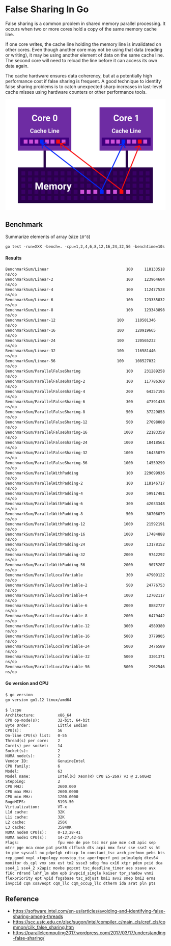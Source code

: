# False Sharing In Go

False sharing is a common problem in shared memory parallel processing. It occurs when two or more cores hold a copy of the same memory cache line.

If one core writes, the cache line holding the memory line is invalidated on other cores. Even though another core may not be using that data (reading or writing), it may be using another element of data on the same cache line. The second core will need to reload the line before it can access its own data again.

The cache hardware ensures data coherency, but at a potentially high performance cost if false sharing is frequent. A good technique to identify false sharing problems is to catch unexpected sharp increases in last-level cache misses using hardware counters or other performance tools.

<p align="center"><img src="https://github.com/furdarius/gofalsesharing/blob/master/schema.svg"></p>

## Benchmark
Summarize elements of array (size `10^8`)

```
go test -run=XXX -bench=. -cpu=1,2,4,6,8,12,16,24,32,56 -benchtime=10s
```
#### Results
```
BenchmarkSum/Linear            	                     100	 118133518 ns/op
BenchmarkSum/Linear-2          	                     100	 123964604 ns/op
BenchmarkSum/Linear-4          	                     100	 112477528 ns/op
BenchmarkSum/Linear-6          	                     100	 123335032 ns/op
BenchmarkSum/Linear-8          	                     100	 123343898 ns/op
BenchmarkSum/Linear-12          	             100	 110501346 ns/op
BenchmarkSum/Linear-16          	             100	 120919665 ns/op
BenchmarkSum/Linear-24          	             100	 120565232 ns/op
BenchmarkSum/Linear-32          	             100	 116581446 ns/op
BenchmarkSum/Linear-56          	             100	 108527032 ns/op
BenchmarkSum/ParallelFalseSharing            	     100	 231289258 ns/op
BenchmarkSum/ParallelFalseSharing-2          	     100	 117786360 ns/op
BenchmarkSum/ParallelFalseSharing-4          	     200	  64357195 ns/op
BenchmarkSum/ParallelFalseSharing-6          	     300	  47391438 ns/op
BenchmarkSum/ParallelFalseSharing-8          	     500	  37229853 ns/op
BenchmarkSum/ParallelFalseSharing-12         	     500	  27098008 ns/op
BenchmarkSum/ParallelFalseSharing-16         	    1000	  22183358 ns/op
BenchmarkSum/ParallelFalseSharing-24         	    1000	  18418561 ns/op
BenchmarkSum/ParallelFalseSharing-32         	    1000	  16435079 ns/op
BenchmarkSum/ParallelFalseSharing-56         	    1000	  14559299 ns/op
BenchmarkSum/ParallelWithPadding             	     100	 229699936 ns/op
BenchmarkSum/ParallelWithPadding-2           	     100	 118146717 ns/op
BenchmarkSum/ParallelWithPadding-4           	     200	  59917481 ns/op
BenchmarkSum/ParallelWithPadding-6           	     300	  42033348 ns/op
BenchmarkSum/ParallelWithPadding-8           	     500	  30706079 ns/op
BenchmarkSum/ParallelWithPadding-12          	    1000	  21592191 ns/op
BenchmarkSum/ParallelWithPadding-16          	    1000	  17484888 ns/op
BenchmarkSum/ParallelWithPadding-24          	    1000	  13178152 ns/op
BenchmarkSum/ParallelWithPadding-32          	    2000	   9742292 ns/op
BenchmarkSum/ParallelWithPadding-56          	    2000	   9075207 ns/op
BenchmarkSum/ParallelLocalVariable            	     300	  47909122 ns/op
BenchmarkSum/ParallelLocalVariable-2          	     500	  24776753 ns/op
BenchmarkSum/ParallelLocalVariable-4          	    1000	  12702117 ns/op
BenchmarkSum/ParallelLocalVariable-6          	    2000	   8882727 ns/op
BenchmarkSum/ParallelLocalVariable-8          	    2000	   6479442 ns/op
BenchmarkSum/ParallelLocalVariable-12         	    3000	   4589380 ns/op
BenchmarkSum/ParallelLocalVariable-16         	    5000	   3779905 ns/op
BenchmarkSum/ParallelLocalVariable-24         	    5000	   3476589 ns/op
BenchmarkSum/ParallelLocalVariable-32         	    5000	   3301371 ns/op
BenchmarkSum/ParallelLocalVariable-56         	    5000	   2962546 ns/op
```

#### Go version and CPU
```
$ go version
go version go1.12 linux/amd64

$ lscpu 
Architecture:          x86_64
CPU op-mode(s):        32-bit, 64-bit
Byte Order:            Little Endian
CPU(s):                56
On-line CPU(s) list:   0-55
Thread(s) per core:    2
Core(s) per socket:    14
Socket(s):             2
NUMA node(s):          2
Vendor ID:             GenuineIntel
CPU family:            6
Model:                 63
Model name:            Intel(R) Xeon(R) CPU E5-2697 v3 @ 2.60GHz
Stepping:              2
CPU MHz:               2600.000
CPU max MHz:           2600.0000
CPU min MHz:           1200.0000
BogoMIPS:              5193.50
Virtualization:        VT-x
L1d cache:             32K
L1i cache:             32K
L2 cache:              256K
L3 cache:              35840K
NUMA node0 CPU(s):     0-13,28-41
NUMA node1 CPU(s):     14-27,42-55
Flags:                 fpu vme de pse tsc msr pae mce cx8 apic sep mtrr pge mca cmov pat pse36 clflush dts acpi mmx fxsr sse sse2 ss ht tm pbe syscall nx pdpe1gb rdtscp lm constant_tsc arch_perfmon pebs bts rep_good nopl xtopology nonstop_tsc aperfmperf pni pclmulqdq dtes64 monitor ds_cpl vmx smx est tm2 ssse3 sdbg fma cx16 xtpr pdcm pcid dca sse4_1 sse4_2 x2apic movbe popcnt tsc_deadline_timer aes xsave avx f16c rdrand lahf_lm abm epb invpcid_single kaiser tpr_shadow vnmi flexpriority ept vpid fsgsbase tsc_adjust bmi1 avx2 smep bmi2 erms invpcid cqm xsaveopt cqm_llc cqm_occup_llc dtherm ida arat pln pts
```

## Reference
* https://software.intel.com/en-us/articles/avoiding-and-identifying-false-sharing-among-threads
* https://scc.ustc.edu.cn/zlsc/sugon/intel/compiler_c/main_cls/cref_cls/common/cilk_false_sharing.htm
* https://parallelcomputing2017.wordpress.com/2017/03/17/understanding-false-sharing/